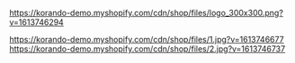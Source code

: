 <!-- LOGO -->

https://korando-demo.myshopify.com/cdn/shop/files/logo_300x300.png?v=1613746294

<!-- HERO -->

https://korando-demo.myshopify.com/cdn/shop/files/1.jpg?v=1613746677
https://korando-demo.myshopify.com/cdn/shop/files/2.jpg?v=1613746737

<!-- icons -->

<i class="fa-regular fa-heart"></i>
<i class="fa-solid fa-cart-shopping"></i>
